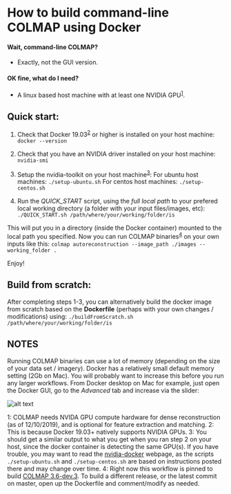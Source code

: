 

# How to build command-line COLMAP using Docker

#### Wait, command-line COLMAP?
+ Exactly, not the GUI version.

#### OK fine, what do I need?
+ A linux based host machine with at least one NVIDIA GPU<sup>[1](#f1)</sup>. 

## Quick start:

1. Check that Docker 19.03<sup>[2](#f2)</sup> or higher is installed on your host machine:
`docker --version`

2. Check that you have an NVIDIA driver installed on your host machine:
`nvidia-smi`

3. Setup the nvidia-toolkit on your host machine<sup>[3](#f3)</sup>:
For ubuntu host machines: `./setup-ubuntu.sh`
For centos host machines: `./setup-centos.sh`

4. Run the *QUICK_START* script, using the *full local path* to your prefered local working directory (a folder with your input files/images, etc):
`./QUICK_START.sh /path/where/your/working/folder/is`

This will put you in a directory (inside the Docker container) mounted to the local path you specified. Now you can run COLMAP binaries<sup>[4](#f4)</sup> on your own inputs like this:
`colmap autoreconstruction --image_path ./images --working_folder .`

Enjoy!

## Build from scratch:

After completing steps 1-3, you can alternatively build the docker image from scratch based on the **Dockerfile** (perhaps with your own changes / modifications) using:
`./buildFromScratch.sh /path/where/your/working/folder/is`

## NOTES
Running COLMAP binaries can use a lot of memory (depending on the size of your data set / imagery). Docker has a relatively small default memory setting (2Gb on Mac). You will probably want to increase this before you run any larger workflows. From Docker desktop on Mac for example, just open the Docker GUI, go to the *Advanced* tab and increase via the slider:

![alt text][dockerParam]

[dockerParam]: https://i.stack.imgur.com/6iWiW.png "Recommend increasing memory to >4Gb"

<a name="f1">1</a>: COLMAP needs NVIDA GPU compute hardware for dense reconstruction (as of 12/10/2019), and is optional for feature extraction and matching.
<a name="f2">2</a>: This is because Docker 19.03+ natively supports NVIDIA GPUs.
<a name="f3">3</a>: You should get a similar output to what you get when you ran step 2 on your host, since the docker container is detecting the same GPU(s). If you have trouble, you may want to read the [nvidia-docker](https://github.com/NVIDIA/nvidia-docker) webpage, as the scripts `./setup-ubuntu.sh` and `./setup-centos.sh` are based on instructions posted there and may change over time.
<a name="f4">4</a>: Right now this workflow is pinned to build [COLMAP 3.6-dev.3](https://github.com/tjdahlke/colmap/releases/tag/3.6-dev.3). To build a different release, or the latest commit on master, open up the Dockerfile and comment/modify as needed.



